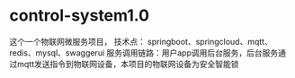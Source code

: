 # control-system1.0
这个一个物联网微服务项目，
技术点：
springboot、springcloud、mqtt、redis、mysql、swaggerui
服务调用链路：用户app调用后台服务，后台服务通过mqtt发送指令到物联网设备，本项目的物联网设备为安全智能锁
